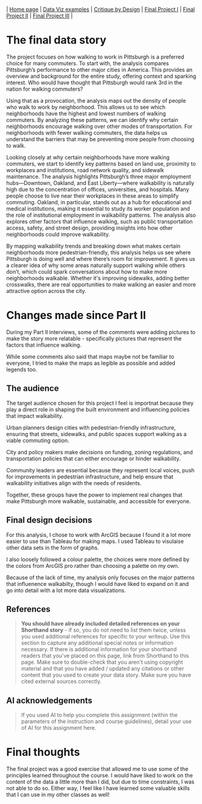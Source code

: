| [Home page](https://cmustudent.github.io/tswd-portfolio-templates/) | [Data Viz examples](dataviz-examples) | [Critique by Design](critique-by-design) | [Final Project I](final-project-part-one) | [Final Project II](final-project-part-two) | [Final Project III](final-project-part-three) |

# The final data story

The project focuses on how walking to work in Pittsburgh is a preferred choice for many commuters. To start with, the analysis compares Pittsburgh’s performance to other major cities in America. This provides an overview and background for the entire study, offering context and sparking interest. Who would have thought that Pittsburgh would rank 3rd in the nation for walking commuters?

Using that as a provocation, the analysis maps out the density of people who walk to work by neighborhood. This allows us to see which neighborhoods have the highest and lowest numbers of walking commuters. By analyzing these patterns, we can identify why certain neighborhoods encourage walking over other modes of transportation. For neighborhoods with fewer walking commuters, the data helps us understand the barriers that may be preventing more people from choosing to walk.

Looking closely at why certain neighborhoods have more walking commuters, we start to identify key patterns based on land use, proximity to workplaces and institutions, road network quality, and sidewalk maintenance. The analysis highlights Pittsburgh’s three major employment hubs—Downtown, Oakland, and East Liberty—where walkability is naturally high due to the concentration of offices, universities, and hospitals. Many people choose to live near their workplaces in these areas to simplify commuting. Oakland, in particular, stands out as a hub for educational and medical institutions, making it essential to study its worker population and the role of institutional employment in walkability patterns. The analysis also explores other factors that influence walking, such as public transportation access, safety, and street design, providing insights into how other neighborhoods could improve walkability.

By mapping walkability trends and breaking down what makes certain neighborhoods more pedestrian-friendly, this analysis helps us see where Pittsburgh is doing well and where there’s room for improvement. It gives us a clearer idea of why some areas naturally support walking while others don’t, which could spark conversations about how to make more neighborhoods walkable. Whether it's improving sidewalks, adding better crosswalks, there are real opportunities to make walking an easier and more attractive option across the city. 

# Changes made since Part II

During my Part II interviews, some of the comments were adding pictures to make the story more relatable - specifically pictures that represent the factors that influence walking.

While some comments also said that maps maybe not be familiar to everyone, I tried to make the maps as legible as possible and added legends too. 

## The audience
The target audience chosen for this project I feel is importnat because they play a direct role in shaping the built environment and influencing policies that impact walkability. 

Urban planners design cities with pedestrian-friendly infrastructure, ensuring that streets, sidewalks, and public spaces support walking as a viable commuting option. 

City and policy makers make decisions on funding, zoning regulations, and transportation policies that can either encourage or hinder walkability. 

Community leaders are essential because they represent local voices, push for improvements in pedestrian infrastructure, and help ensure that walkability initiatives align with the needs of residents. 

Together, these groups have the power to implement real changes that make Pittsburgh more walkable, sustainable, and accessible for everyone.


## Final design decisions

For this analysis, I chose to work with ArcGIS because I found it a lot more easier to use than Tableau for making maps. I used Tableau to visulaise other data sets in the form of graphs. 

I also loosely followed a colour palette, the choices were more defined by the colors from ArcGIS pro rather than choosing a palette on my own.

Because of the lack of time, my analysis only focuses on the major patterns that influenence walkabilty, though I would have liked to expand on it and go into detail with a lot more data visualizations.


## References
> **You should have already included detailed references on your Shorthand story** - if so, you do not need to list them twice, unless you used additional references for specific to your writeup. Use this section to capture any additional special notes or information necessary. If there is additional information for your shorthand readers that you've placed on this page, link from Shorthand to this page. Make sure to double-check that you aren't using copyright material and that you have added / updated any citations or other content that you used to create your data story.  Make sure you have cited external sources correctly.

## AI acknowledgements
> If you used AI to help you complete this assignment (within the parameters of the instruction and course guidelines), detail your use of AI for this assignment here.

# Final thoughts
The final project was a good exercise that allowed me to use some of the principles learned throughout the course. I would have liked to work on the content of the data a little more than I did, but due to time constraints, I was not able to do so. Either way, I feel like I have learned some valuable skills that I can use in my other classes as well!


